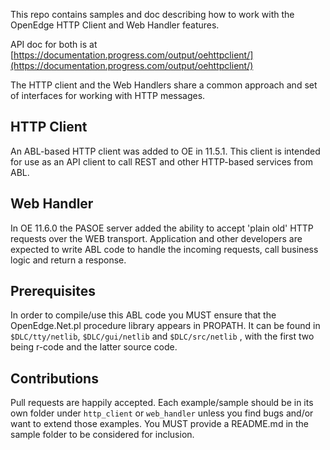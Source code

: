 This repo contains samples and doc describing how to work with the OpenEdge HTTP Client and Web Handler features.

API doc for both is at [https://documentation.progress.com/output/oehttpclient/](https://documentation.progress.com/output/oehttpclient/)  

The HTTP client and the Web Handlers share a common approach and set of interfaces for working with HTTP messages. 

## HTTP Client
An ABL-based HTTP client was added to OE in 11.5.1. This client is intended for use as an API client to call REST and other HTTP-based services from ABL. 

## Web Handler
In OE 11.6.0 the PASOE server added the ability to accept 'plain old' HTTP requests over the WEB transport. Application and other developers are expected to write ABL code to handle the incoming requests, call business logic and return a response.    


## Prerequisites
In order to compile/use this ABL code you MUST ensure that the OpenEdge.Net.pl procedure library appears in PROPATH. It can be found in `$DLC/tty/netlib`, `$DLC/gui/netlib` and `$DLC/src/netlib` , with the first two being r-code and the latter source code. 

## Contributions
Pull requests are happily accepted. Each example/sample should be in its own folder under `http_client` or `web_handler` unless you find bugs and/or want to extend those examples. You MUST provide a README.md in the sample folder to be considered for inclusion.
